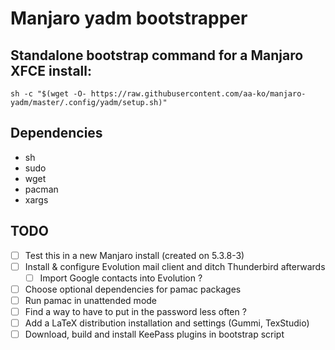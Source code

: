 # Manjaro yadm bootstrapper

## Standalone bootstrap command for a Manjaro XFCE install:
`sh -c "$(wget -O- https://raw.githubusercontent.com/aa-ko/manjaro-yadm/master/.config/yadm/setup.sh)"`

## Dependencies
- sh
- sudo
- wget
- pacman
- xargs

## TODO
- [ ] Test this in a new Manjaro install (created on 5.3.8-3)
- [ ] Install & configure Evolution mail client and ditch Thunderbird afterwards
	- [ ] Import Google contacts into Evolution ?
- [ ] Choose optional dependencies for pamac packages
- [ ] Run pamac in unattended mode
- [ ] Find a way to have to put in the password less often ?
- [ ] Add a LaTeX distribution installation and settings (Gummi, TexStudio)
- [ ] Download, build and install KeePass plugins in bootstrap script